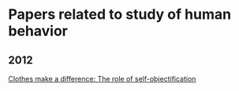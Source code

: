 
# Papers related to study of human behavior

## 2012

[Clothes make a difference: The role of self-objectification](https://link.springer.com/article/10.1007/s11199-011-0085-3)

